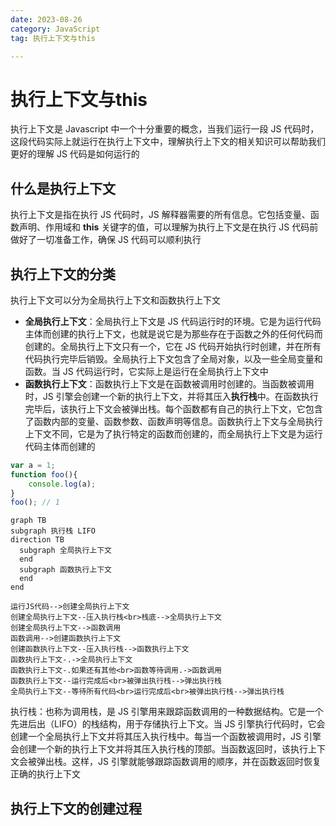 ```yaml
---
date: 2023-08-26
category: JavaScript
tag: 执行上下文与this

---
```



# 执行上下文与this

执行上下文是 Javascript 中一个十分重要的概念，当我们运行一段 JS 代码时，这段代码实际上就运行在执行上下文中，理解执行上下文的相关知识可以帮助我们更好的理解 JS 代码是如何运行的

## 什么是执行上下文
执行上下文是指在执行 JS 代码时，JS 解释器需要的所有信息。它包括变量、函数声明、作用域和 **this** 关键字的值，可以理解为执行上下文是在执行 JS 代码前做好了一切准备工作，确保 JS 代码可以顺利执行

## 执行上下文的分类
执行上下文可以分为全局执行上下文和函数执行上下文

- **全局执行上下文**：全局执行上下文是 JS 代码运行时的环境。它是为运行代码主体而创建的执行上下文，也就是说它是为那些存在于函数之外的任何代码而创建的。全局执行上下文只有一个，它在 JS 代码开始执行时创建，并在所有代码执行完毕后销毁。全局执行上下文包含了全局对象，以及一些全局变量和函数。当 JS 代码运行时，它实际上是运行在全局执行上下文中
- **函数执行上下文**：函数执行上下文是在函数被调用时创建的。当函数被调用时，JS 引擎会创建一个新的执行上下文，并将其压入**执行栈**中。在函数执行完毕后，该执行上下文会被弹出栈。每个函数都有自己的执行上下文，它包含了函数内部的变量、函数参数、函数声明等信息。函数执行上下文与全局执行上下文不同，它是为了执行特定的函数而创建的，而全局执行上下文是为运行代码主体而创建的

```js
var a = 1;
function foo(){
    console.log(a); 
}
foo(); // 1
```

```mermaid
graph TB
subgraph 执行栈 LIFO
direction TB
  subgraph 全局执行上下文
  end
  subgraph 函数执行上下文
  end
end

运行JS代码-->创建全局执行上下文
创建全局执行上下文--压入执行栈<br>栈底-->全局执行上下文
创建全局执行上下文-->函数调用
函数调用-->创建函数执行上下文
创建函数执行上下文--压入执行栈-->函数执行上下文
函数执行上下文-.->全局执行上下文
函数执行上下文-.如果还有其他<br>函数等待调用.->函数调用
函数执行上下文--运行完成后<br>被弹出执行栈-->弹出执行栈
全局执行上下文--等待所有代码<br>运行完成后<br>被弹出执行栈-->弹出执行栈
```

<Minfo>

执行栈：也称为调用栈，是 JS 引擎用来跟踪函数调用的一种数据结构。它是一个先进后出（LIFO）的栈结构，用于存储执行上下文。当 JS 引擎执行代码时，它会创建一个全局执行上下文并将其压入执行栈中。每当一个函数被调用时，JS 引擎会创建一个新的执行上下文并将其压入执行栈的顶部。当函数返回时，该执行上下文会被弹出栈。这样，JS 引擎就能够跟踪函数调用的顺序，并在函数返回时恢复正确的执行上下文

</Minfo>

## 执行上下文的创建过程
